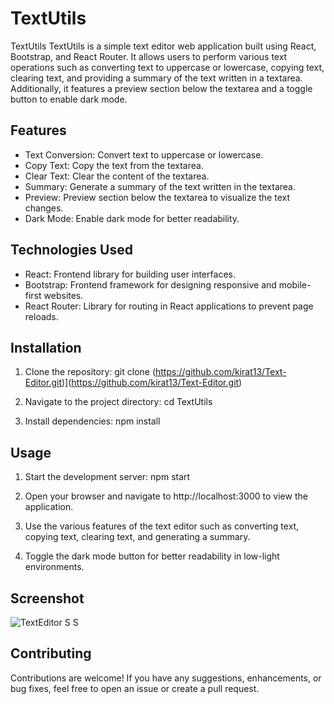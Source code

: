
# TextUtils


TextUtils
TextUtils is a simple text editor web application built using React, Bootstrap, and React Router. It allows users to perform various text operations such as converting text to uppercase or lowercase, copying text, clearing text, and providing a summary of the text written in a textarea. Additionally, it features a preview section below the textarea and a toggle button to enable dark mode.


## Features

- Text Conversion: Convert text to uppercase or lowercase.
- Copy Text: Copy the text from the textarea.
- Clear Text: Clear the content of the textarea.
- Summary: Generate a summary of the text written in the textarea.
- Preview: Preview section below the textarea to visualize the text changes.
- Dark Mode: Enable dark mode for better readability.


## Technologies Used

- React: Frontend library for building user interfaces.
- Bootstrap: Frontend framework for designing responsive and mobile-first websites.
- React Router: Library for routing in React applications to prevent page reloads.


## Installation
1. Clone the repository:
git clone  (https://github.com/kirat13/Text-Editor.git)](https://github.com/kirat13/Text-Editor.git)

2. Navigate to the project directory:
cd TextUtils

3. Install dependencies:
npm install

    
## Usage

1. Start the development server:
npm start

2. Open your browser and navigate to http://localhost:3000 to view the application.

3. Use the various features of the text editor such as converting text, copying text, clearing text, and generating a summary.

4. Toggle the dark mode button for better readability in low-light environments.

## Screenshot


![TextEditor S S](https://github.com/kirat13/Text-Editor/assets/152523419/036e8cea-79b9-41d9-90d6-cc77f9e99746)

## Contributing

Contributions are welcome! If you have any suggestions, enhancements, or bug fixes, feel free to open an issue or create a pull request.

